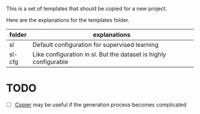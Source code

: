 This is a set of templates that should be copied for a new project.

Here are the explanations for the templates folder.

| folder | explanations                                                     |
|--------|------------------------------------------------------------------|
| sl     | Default configuration for supervised learning                    |
| sl-cfg | Like configuration in sl. But the dataset is highly configurable |


# TODO
- [ ] [Copier](https://copier.readthedocs.io/en/stable/#quick-start) may be useful if the generation process becomes complicated
